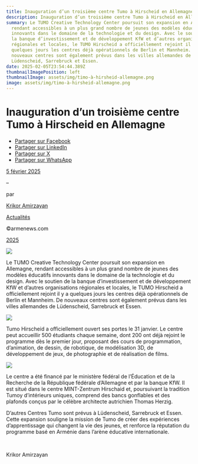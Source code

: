 ```yaml
---
title: Inauguration d’un troisième centre Tumo à Hirscheid en Allemagne
description: Inauguration d’un troisième centre Tumo à Hirscheid en Allemagne
summary: Le TUMO Creative Technology Center poursuit son expansion en Allemagne,
  rendant accessibles à un plus grand nombre de jeunes des modèles éducatifs
  innovants dans le domaine de la technologie et du design. Avec le soutien de
  la banque d’investissement et de développement KfW et d’autres organisations
  régionales et locales, le TUMO Hirscheid a officiellement rejoint il y a
  quelques jours les centres déjà opérationnels de Berlin et Mannheim. De
  nouveaux centres sont également prévus dans les villes allemandes de
  Lüdenscheid, Sarrebruck et Essen.
date: 2025-02-05T23:54:44.389Z
thumbnailImagePosition: left
thumbnailImage: assets/img/timo-à-hirsheid-allemagne.png
image: assets/img/timo-à-hirsheid-allemagne.png
---
```

<!--StartFragment-->

# Inauguration d’un troisième centre Tumo à Hirscheid en Allemagne

* [Partager sur Facebook](https://www.facebook.com/sharer/sharer.php?u=https%3A%2F%2Fwww.armenews.com%2Finauguration-dun-troisieme-centre-tumo-a-hirscheid-en-allemagne%2F&title=Inauguration%20d%E2%80%99un%20troisi%C3%A8me%20centre%20Tumo%20%C3%A0%20Hirscheid%20en%20Allemagne)
* [Partager sur LinkedIn](https://www.linkedin.com/shareArticle?mini=true&url=https%3A%2F%2Fwww.armenews.com%2Finauguration-dun-troisieme-centre-tumo-a-hirscheid-en-allemagne%2F&title=Inauguration%20d%E2%80%99un%20troisi%C3%A8me%20centre%20Tumo%20%C3%A0%20Hirscheid%20en%20Allemagne)
* [Partager sur X](https://x.com/share?url=https%3A%2F%2Fwww.armenews.com%2Finauguration-dun-troisieme-centre-tumo-a-hirscheid-en-allemagne%2F&text=Inauguration%20d%E2%80%99un%20troisi%C3%A8me%20centre%20Tumo%20%C3%A0%20Hirscheid%20en%20Allemagne)
* [Partager sur WhatsApp](https://api.whatsapp.com/send?text=Inauguration%20d%E2%80%99un%20troisi%C3%A8me%20centre%20Tumo%20%C3%A0%20Hirscheid%20en%20Allemagne%20%E2%80%94%20https%3A%2F%2Fwww.armenews.com%2Finauguration-dun-troisieme-centre-tumo-a-hirscheid-en-allemagne%2F)

[5 février 2025](https://www.armenews.com/inauguration-dun-troisieme-centre-tumo-a-hirscheid-en-allemagne/)

–

par

[Krikor Amirzayan](https://www.armenews.com/author/krikor56/)

[Actualités](https://www.armenews.com/categorie/actualites/)

©armenews.com

[2025](https://www.armenews.com/inauguration-dun-troisieme-centre-tumo-a-hirscheid-en-allemagne/)

![](https://www.armenews.com/wp-content/uploads/2025/02/554-1.png)

Le TUMO Creative Technology Center poursuit son expansion en Allemagne, rendant accessibles à un plus grand nombre de jeunes des modèles éducatifs innovants dans le domaine de la technologie et du design. Avec le soutien de la banque d’investissement et de développement KfW et d’autres organisations régionales et locales, le TUMO Hirscheid a officiellement rejoint il y a quelques jours les centres déjà opérationnels de Berlin et Mannheim. De nouveaux centres sont également prévus dans les villes allemandes de Lüdenscheid, Sarrebruck et Essen.

![](https://www.armenews.com/wp-content/uploads/2025/02/555-300x200.png)

Tumo Hirscheid a officiellement ouvert ses portes le 31 janvier. Le centre peut accueillir 500 étudiants chaque semaine, dont 200 ont déjà rejoint le programme dès le premier jour, proposant des cours de programmation, d’animation, de dessin, de robotique, de modélisation 3D, de développement de jeux, de photographie et de réalisation de films.

![](https://www.armenews.com/wp-content/uploads/2025/02/555A-300x225.png)

Le centre a été financé par le ministère fédéral de l’Éducation et de la Recherche de la République fédérale d’Allemagne et par la banque KfW. Il est situé dans le centre MINT-Zentrum Hirschaid et, poursuivant la tradition Tumoy d’intérieurs uniques, comprend des bancs gonflables et des plafonds conçus par le célèbre architecte autrichien Thomas Herzig.

D’autres Centres Tumo sont prévus à Lüdenscheid, Sarrebruck et Essen. Cette expansion souligne la mission de Tumo de créer des expériences d’apprentissage qui changent la vie des jeunes, et renforce la réputation du programme basé en Arménie dans l’arène éducative internationale.

 

Krikor Amirzayan

<!--EndFragment-->